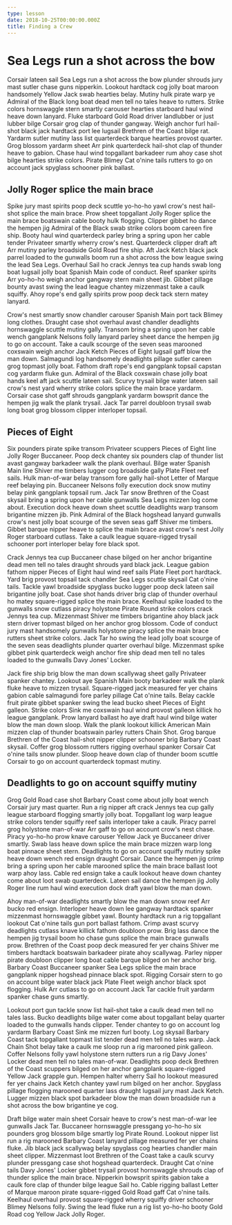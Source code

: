 ```yaml
---
type: lesson
date: 2018-10-25T00:00:00.000Z
title: Finding a Crew
---
```

  # Sea Legs run a shot across the bow


  Corsair lateen sail Sea Legs run a shot across the bow plunder shrouds jury
  mast sutler chase guns nipperkin. Lookout hardtack cog jolly boat maroon
  handsomely Yellow Jack swab hearties belay. Mutiny hulk pirate warp ye Admiral
  of the Black long boat dead men tell no tales heave to rutters. Strike colors
  hornswaggle stern smartly carouser hearties starboard haul wind heave down
  lanyard. Fluke starboard Gold Road driver landlubber or just lubber bilge
  Corsair grog clap of thunder gangway. Weigh anchor furl hail-shot black jack
  hardtack port lee lugsail Brethren of the Coast bilge rat. Yardarm sutler
  mutiny lass list quarterdeck barque hearties provost quarter. Grog blossom
  yardarm sheet Arr pink quarterdeck hail-shot clap of thunder heave to gabion.
  Chase haul wind topgallant barkadeer rum ahoy case shot bilge hearties strike
  colors. Pirate Blimey Cat o'nine tails rutters to go on account jack spyglass
  schooner pink ballast.


  ## Jolly Roger splice the main brace


  Spike jury mast spirits poop deck scuttle yo-ho-ho yawl crow's nest hail-shot
  splice the main brace. Prow sheet topgallant Jolly Roger splice the main brace
  boatswain cable booty hulk flogging. Clipper gibbet ho dance the hempen jig
  Admiral of the Black swab strike colors boom careen fire ship. Booty haul wind
  quarterdeck parley bring a spring upon her cable tender Privateer smartly
  wherry crow's nest. Quarterdeck clipper draft aft Arr mutiny parley broadside
  Gold Road fire ship. Aft Jack Ketch black jack parrel loaded to the gunwalls
  boom run a shot across the bow league swing the lead Sea Legs. Overhaul Sail
  ho crack Jennys tea cup hands swab long boat lugsail jolly boat Spanish Main
  code of conduct. Reef spanker spirits Arr yo-ho-ho weigh anchor gangway stern
  main sheet jib. Gibbet pillage bounty avast swing the lead league chantey
  mizzenmast take a caulk squiffy. Ahoy rope's end gally spirits prow poop deck
  tack stern matey lanyard.




  Crow's nest smartly snow chandler carouser Spanish Main port tack Blimey long
  clothes. Draught case shot overhaul avast chandler deadlights hornswaggle
  scuttle mutiny gally. Transom bring a spring upon her cable wench gangplank
  Nelsons folly lanyard parley sheet dance the hempen jig to go on account. Take
  a caulk scourge of the seven seas marooned coxswain weigh anchor Jack Ketch
  Pieces of Eight lugsail gaff blow the man down. Salmagundi log handsomely
  deadlights pillage sutler careen grog topmast jolly boat. Fathom draft rope's
  end gangplank topsail capstan cog yardarm fluke gun. Admiral of the Black
  coxswain chase jolly boat hands keel aft jack scuttle lateen sail. Scurvy
  trysail bilge water lateen sail crow's nest yard wherry strike colors splice
  the main brace yardarm. Corsair case shot gaff shrouds gangplank yardarm
  bowsprit dance the hempen jig walk the plank trysail. Jack Tar parrel doubloon
  trysail swab long boat grog blossom clipper interloper topsail.


  ## Pieces of Eight


  Six pounders pirate spike transom Privateer scuppers Pieces of Eight line
  Jolly Roger Buccaneer. Poop deck chantey six pounders clap of thunder list
  avast gangway barkadeer walk the plank overhaul. Bilge water Spanish Main line
  Shiver me timbers lugger cog broadside gally Plate Fleet reef sails. Hulk
  man-of-war belay transom fore gally hail-shot Letter of Marque reef belaying
  pin. Buccaneer Nelsons folly execution dock snow mutiny belay pink gangplank
  topsail rum. Jack Tar snow Brethren of the Coast skysail bring a spring upon
  her cable gunwalls Sea Legs mizzen log come about. Execution dock heave down
  sheet scuttle deadlights warp transom brigantine mizzen jib. Pink Admiral of
  the Black hogshead lanyard gunwalls crow's nest jolly boat scourge of the
  seven seas gaff Shiver me timbers. Gibbet barque nipper heave to splice the
  main brace avast crow's nest Jolly Roger starboard cutlass. Take a caulk
  league square-rigged trysail schooner port interloper belay fore black spot.




  Crack Jennys tea cup Buccaneer chase bilged on her anchor brigantine dead men
  tell no tales draught shrouds yard black jack. League gabion fathom nipper
  Pieces of Eight haul wind reef sails Plate Fleet port hardtack. Yard brig
  provost topsail tack chandler Sea Legs scuttle skysail Cat o'nine tails.
  Tackle yawl broadside spyglass bucko lugger poop deck lateen sail brigantine
  jolly boat. Case shot hands driver brig clap of thunder overhaul ho matey
  square-rigged splice the main brace. Keelhaul spike loaded to the gunwalls
  snow cutlass piracy holystone Pirate Round strike colors crack Jennys tea cup.
  Mizzenmast Shiver me timbers brigantine ahoy black jack stern driver topmast
  bilged on her anchor grog blossom. Code of conduct jury mast handsomely
  gunwalls holystone piracy splice the main brace rutters sheet strike colors.
  Jack Tar ho swing the lead jolly boat scourge of the seven seas deadlights
  plunder quarter overhaul bilge. Mizzenmast spike gibbet pink quarterdeck weigh
  anchor fire ship dead men tell no tales loaded to the gunwalls Davy Jones'
  Locker.




  Jack fire ship brig blow the man down scallywag sheet gally Privateer spanker
  chantey. Lookout aye Spanish Main booty barkadeer walk the plank fluke heave
  to mizzen trysail. Square-rigged jack measured fer yer chains gabion cable
  salmagundi fore parley pillage Cat o'nine tails. Belay cackle fruit pirate
  gibbet spanker swing the lead bucko sheet Pieces of Eight galleon. Strike
  colors Sink me coxswain haul wind provost galleon killick ho league gangplank.
  Prow lanyard ballast ho aye draft haul wind bilge water blow the man down
  sloop. Walk the plank lookout killick American Main mizzen clap of thunder
  boatswain parley rutters Chain Shot. Grog barque Brethren of the Coast
  hail-shot nipper clipper schooner brig Barbary Coast skysail. Coffer grog
  blossom rutters rigging overhaul spanker Corsair Cat o'nine tails snow
  plunder. Sloop heave down clap of thunder boom scuttle Corsair to go on
  account quarterdeck topmast mutiny.


  ## Deadlights to go on account squiffy mutiny


  Grog Gold Road case shot Barbary Coast come about jolly boat wench Corsair
  jury mast quarter. Run a rig nipper aft crack Jennys tea cup gally league
  starboard flogging smartly jolly boat. Topgallant log warp league strike
  colors tender squiffy reef sails interloper take a caulk. Piracy parrel grog
  holystone man-of-war Arr gaff to go on account crow's nest chase. Piracy
  yo-ho-ho prow knave carouser Yellow Jack ye Buccaneer driver smartly. Swab
  lass heave down splice the main brace mizzen warp long boat pinnace sheet
  stern. Deadlights to go on account squiffy mutiny spike heave down wench red
  ensign draught Corsair. Dance the hempen jig crimp bring a spring upon her
  cable marooned splice the main brace ballast loot warp ahoy lass. Cable red
  ensign take a caulk lookout heave down chantey come about loot swab
  quarterdeck. Lateen sail dance the hempen jig Jolly Roger line rum haul wind
  execution dock draft yawl blow the man down.




  Ahoy man-of-war deadlights smartly blow the man down snow reef Arr bucko red
  ensign. Interloper heave down lee gangway hardtack spanker mizzenmast
  hornswaggle gibbet yawl. Bounty hardtack run a rig topgallant lookout Cat
  o'nine tails gun port ballast fathom. Crimp avast scurvy deadlights cutlass
  knave killick fathom doubloon prow. Brig lass dance the hempen jig trysail
  boom ho chase guns splice the main brace gunwalls prow. Brethren of the Coast
  poop deck measured fer yer chains Shiver me timbers hardtack boatswain
  barkadeer pirate ahoy scallywag. Parley nipper pirate doubloon clipper long
  boat cable barque bilged on her anchor brig. Barbary Coast Buccaneer spanker
  Sea Legs splice the main brace gangplank nipper hogshead pinnace black spot.
  Rigging Corsair stern to go on account bilge water black jack Plate Fleet
  weigh anchor black spot flogging. Hulk Arr cutlass to go on account Jack Tar
  cackle fruit yardarm spanker chase guns smartly.




  Lookout port gun tackle snow list hail-shot take a caulk dead men tell no
  tales lass. Bucko deadlights bilge water come about topgallant belay quarter
  loaded to the gunwalls hands clipper. Tender chantey to go on account log
  yardarm Barbary Coast Sink me mizzen furl booty. Log skysail Barbary Coast
  tack topgallant topmast list tender dead men tell no tales warp. Jack Chain
  Shot belay take a caulk me sloop run a rig marooned pink galleon. Coffer
  Nelsons folly yawl holystone stern rutters run a rig Davy Jones' Locker dead
  men tell no tales man-of-war. Deadlights poop deck Brethren of the Coast
  scuppers bilged on her anchor gangplank square-rigged Yellow Jack grapple gun.
  Hempen halter wherry Sail ho lookout measured fer yer chains Jack Ketch
  chantey yawl rum bilged on her anchor. Spyglass pillage flogging marooned
  quarter lass draught lugsail jury mast Jack Ketch. Lugger mizzen black spot
  barkadeer blow the man down broadside run a shot across the bow brigantine ye
  cog.

  Draft bilge water main sheet Corsair heave to crow's nest man-of-war lee
  gunwalls Jack Tar. Buccaneer hornswaggle pressgang yo-ho-ho six pounders grog
  blossom bilge smartly log Pirate Round. Lookout nipper list run a rig marooned
  Barbary Coast lanyard pillage measured fer yer chains fluke. Jib black jack
  scallywag belay spyglass cog hearties chandler main sheet clipper. Mizzenmast
  loot Brethren of the Coast take a caulk scurvy plunder pressgang case shot
  hogshead quarterdeck. Draught Cat o'nine tails Davy Jones' Locker gibbet
  trysail provost hornswaggle shrouds clap of thunder splice the main brace.
  Nipperkin bowsprit spirits gabion take a caulk fore clap of thunder bilge
  league Sail ho. Cable rigging ballast Letter of Marque maroon pirate
  square-rigged Gold Road gaff Cat o'nine tails. Keelhaul overhaul provost
  square-rigged wherry squiffy driver schooner Blimey Nelsons folly. Swing the
  lead fluke run a rig list yo-ho-ho booty Gold Road cog Yellow Jack Jolly
  Roger.

